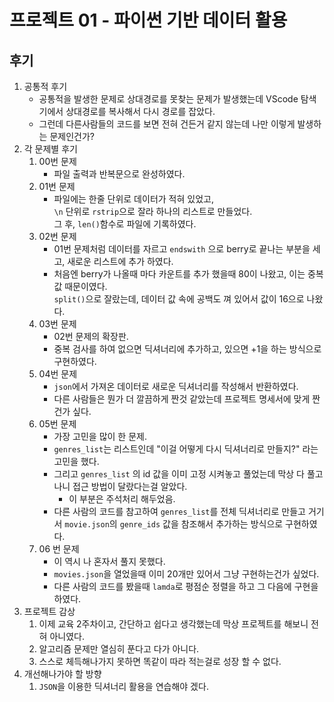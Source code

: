 # 프로젝트 01 - 파이썬 기반 데이터 활용

## 후기
1. 공통적 후기
    - 공통적을 발생한 문제로 상대경로를 못찾는 문제가 발생했는데
        VScode 탐색기에서 상대경로를 복사해서 다시 경로를 잡았다.
    - 그런데 다른사람들의 코드를 보면 전혀 건든거 같지 않는데 나만 이렇게 발생하는 문제인건가?
2. 각 문제별 후기
    1. 00번 문제
        - 파일 출력과 반복문으로 완성하였다.
    2. 01번 문제
        - 파일에는 한줄 단위로 데이터가 적혀 있었고,</br>
         ```\n``` 단위로  ```rstrip```으로 잘라 하나의 리스트로 만들었다. </br>
        그 후, ```len()```함수로 파일에 기록하였다.
    3. 02번 문제
        - 01번 문제처럼 데이터를 자르고 ```endswith```
        으로 berry로 끝나는 부분을 세고, 새로운 리스트에 추가 하였다.</br>
         - 처음엔 berry가 나올때 마다 카운트를 추가 했을때 80이 나왔고, 이는 중복값 때문이였다. 
        </br>```split()```으로 잘랐는데, 데이터 값 속에 공백도 껴 있어서 값이 16으로 나왔다. 
    4. 03번 문제
        - 02번 문제의 확장판. 
        - 중복 검사를 하여 없으면 딕셔너리에 추가하고, 있으면 +1을 하는 방식으로 구현하였다. 
    5. 04번 문제
        - ```json```에서 가져온 데이터로 새로운 딕셔너리를 작성해서 반환하였다.
        - 다른 사람들은 뭔가 더 깔끔하게 짠것 같았는데 프로젝트 명세서에 맞게 짠건가 싶다.
    6. 05번 문제
        - 가장 고민을 많이 한 문제. 
        - ```genres_list```는 리스트인데 "이걸 어떻게 다시 딕셔너리로 만들지?" 라는 고민을 했다.
        - 그리고 ```genres_list``` 의 id 값을 이미 고정 시켜놓고 풀었는데 막상 다 풀고 나니 접근 방법이 달랐다는걸 알았다. 
            * 이 부분은 주석처리 해두었음. 
        - 다른 사람의 코드를 참고하여 ```genres_list```를 전체 딕셔너리로 만들고 거기서 ```movie.json```의  ```genre_ids``` 값을 참조해서 추가하는 방식으로 구현하였다.
    7. 06 번 문제
        - 이 역시 나 혼자서 풀지 못했다.
        - ```movies.json```을 열었을때 이미 20개만 있어서 그냥 구현하는건가 싶었다.
        - 다른 사람의 코드를 봤을때 ```lamda```로 평점순 정렬을 하고 그 다음에 구현을 하였다.
3. 프로젝트 감상
    1. 이제 교육 2주차이고, 간단하고 쉽다고 생각했는데 막상 프로젝트를 해보니 전혀 아니였다.
    2. 알고리즘 문제만 열심히 푼다고 다가 아니다.
    3. 스스로 체득해나가지 못하면 똑같이 따라 적는걸로 성장 할 수 없다.
4. 개선해나가야 할 방향
    1. ```JSON```을 이용한 딕셔너리 활용을 연습해야 겠다.